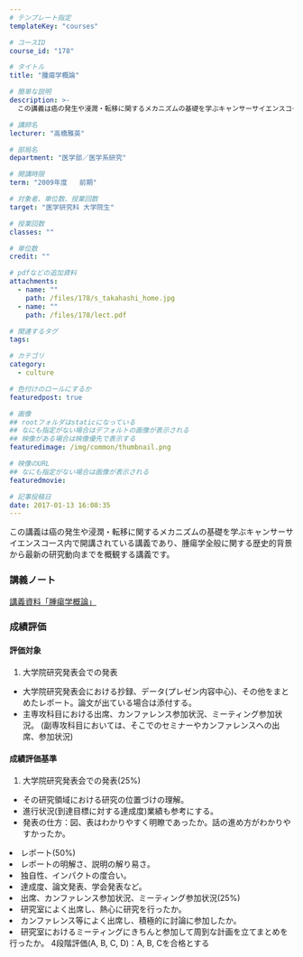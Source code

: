 ```yaml
---
# テンプレート指定
templateKey: "courses"

# コースID
course_id: "178"

# タイトル
title: "腫瘍学概論"

# 簡単な説明
description: >-
  この講義は癌の発生や浸潤・転移に関するメカニズムの基礎を学ぶキャンサーサイエンスコース内で開講されている講義であり、腫瘍学全般に関する歴史的背景から最新の研究動向までを概観する講義です。...

# 講師名
lecturer: "高橋雅英"

# 部局名
department: "医学部／医学系研究"

# 開講時限
term: "2009年度	前期"

# 対象者、単位数、授業回数
target: "医学研究科 大学院生"

# 授業回数
classes: ""

# 単位数
credit: ""

# pdfなどの追加資料
attachments: 
  - name: "" 
    path: /files/178/s_takahashi_home.jpg
  - name: "" 
    path: /files/178/lect.pdf

# 関連するタグ
tags:

# カテゴリ
category:
  - culture

# 色付けのロールにするか
featuredpost: true

# 画像
## rootフォルダはstaticになっている
## なにも指定がない場合はデフォルトの画像が表示される
## 映像がある場合は映像優先で表示する
featuredimage: /img/common/thumbnail.png

# 映像のURL
## なにも指定がない場合は画像が表示される
featuredmovie: 

# 記事投稿日
date: 2017-01-13 16:08:35
---
```


この講義は癌の発生や浸潤・転移に関するメカニズムの基礎を学ぶキャンサーサイエンスコース内で開講されている講義であり、腫瘍学全般に関する歴史的背景から最新の研究動向までを概観する講義です。









### 講義ノート

[講義資料「腫瘍学概論」](/files/178/lect.pdf) 



### 成績評価

#### 評価対象

1. 大学院研究発表会での発表
* 大学院研究発表会における抄録、データ(プレゼン内容中心)、その他をまとめたレポート。論文が出ている場合は添付する。
* 主専攻科目における出席、カンファレンス参加状況、ミーティング参加状況。
(副専攻科目においては、そこでのセミナーやカンファレンスへの出席、参加状況) </ol>
#### 成績評価基準

1. 大学院研究発表会での発表(25%)
* その研究領域における研究の位置づけの理解。
* 進行状況(到達目標に対する達成度)業績も参考にする。
* 発表の仕方：図、表はわかりやすく明瞭であったか。話の進め方がわかりやすかったか。 </ul>
* レポート(50%)
* レポートの明解さ、説明の解り易さ。
* 独自性、インパクトの度合い。
* 達成度、論文発表、学会発表など。 </ul>
* 出席、カンファレンス参加状況、ミーティング参加状況(25%)
* 研究室によく出席し、熱心に研究を行ったか。
* カンファレンス等によく出席し、積極的に討論に参加したか。
* 研究室におけるミーティングにきちんと参加して周到な計画を立てまとめを行ったか。 </ul> </ol>
4段階評価(A, B, C, D)：A, B, Cを合格とする

